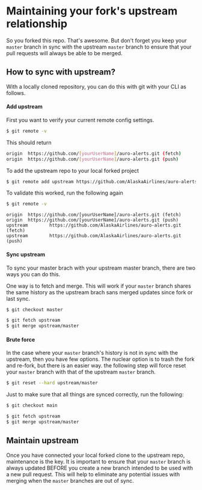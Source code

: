 # Maintaining your fork's upstream relationship

So you forked this repo. That's awesome. But don't forget you keep your `master`  branch in sync with the upstream `master` branch to ensure that your pull requests will always be able to be merged.

## How to sync with upstream?

With a locally cloned repository, you can do this with git with your CLI as follows.

#### Add upstream

First you want to verify your current remote config settings.

```bash
$ git remote -v
```

This should return

```bash
origin  https://github.com/[yourUserName]/auro-alerts.git (fetch)
origin  https://github.com/[yourUserName]/auro-alerts.git (push)
```

To add the upstream repo to your local forked project

```bash
$ git remote add upstream https://github.com/AlaskaAirlines/auro-alerts.git
```

To validate this worked, run the following again

```bash
$ git remote -v
```

```
origin  https://github.com/[yourUserName]/auro-alerts.git (fetch)
origin  https://github.com/[yourUserName]/auro-alerts.git (push)
upstream        https://github.com/AlaskaAirlines/auro-alerts.git (fetch)
upstream        https://github.com/AlaskaAirlines/auro-alerts.git (push)
```

#### Sync upstream

To sync your master brach with your upstream master branch, there are two ways you can do this.

One way is to fetch and merge. This will work if your `master` branch shares the same history as the upstream brach sans merged updates since fork or last sync.

```bash
$ git checkout master

$ git fetch upstream
$ git merge upstream/master
```

#### Brute force

In the case where your `master` branch's history is not in sync with the upstream, then you have few options. The nuclear option is to trash the fork and re-fork, but there is an easier way. the following step will force reset your `master` branch with that of the upstream `master` branch.

```bash
$ git reset --hard upstream/master
```

Just to make sure that all things are synced correctly, run the following:

```bash
$ git checkout main

$ git fetch upstream
$ git merge upstream/master
```

## Maintain upstream

Once you have connected your local forked clone to the upstream repo, maintenance is the key. It is important to ensure that your `master` branch is always updated BEFORE you create a new branch intended to be used with a new pull request. This will help to eliminate any potential issues with merging when the `master` branches are out of sync.
